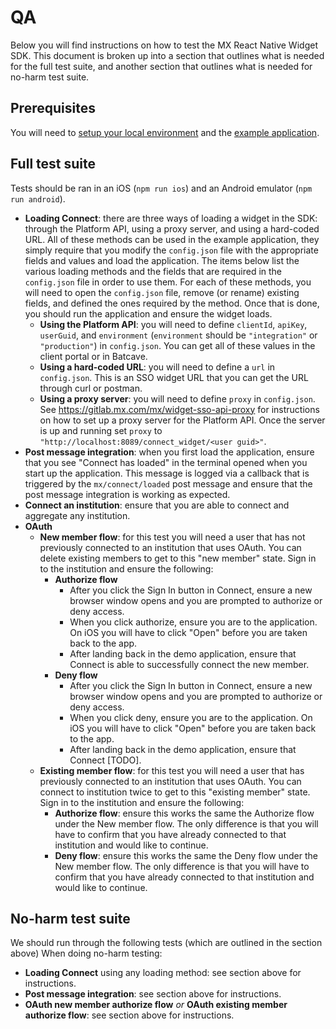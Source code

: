 # QA

Below you will find instructions on how to test the MX React Native Widget SDK.
This document is broken up into a section that outlines what is needed for the
full test suite, and another section that outlines what is needed for no-harm
test suite.

## Prerequisites

You will need to [setup your local environment](./setup.md) and the [example
application](./../example/README.md).


## Full test suite

Tests should be ran in an iOS (`npm run ios`) and an Android emulator (`npm run
android`).

- **Loading Connect**: there are three ways of loading a widget in the SDK:
  through the Platform API, using a proxy server, and using a hard-coded URL.
  All of these methods can be used in the example application, they simply
  require that you modify the `config.json` file with the appropriate fields
  and values and load the application. The items below list the various loading
  methods and the fields that are required in the `config.json` file in order
  to use them. For each of these methods, you will need to open the
  `config.json` file, remove (or rename) existing fields, and defined the ones
  required by the method. Once that is done, you should run the application and
  ensure the widget loads.
    - **Using the Platform API**: you will need to define `clientId`, `apiKey`,
    `userGuid`, and `environment` (`environment` should be `"integration"` or
    `"production"`) in `config.json`. You can get all of these values in the
    client portal or in Batcave.
    - **Using a hard-coded URL**: you will need to define a `url` in
    `config.json`. This is an SSO widget URL that you can get the URL through
    curl or postman.
    - **Using a proxy server**: you will need to define `proxy` in
    `config.json`. See https://gitlab.mx.com/mx/widget-sso-api-proxy for
    instructions on how to set up a proxy server for the Platform API. Once the
    server is up and running set `proxy` to
    `"http://localhost:8089/connect_widget/<user guid>"`.
- **Post message integration**: when you first load the application, ensure
  that you see "Connect has loaded" in the terminal opened when you start up
  the application. This message is logged via a callback that is triggered by
  the `mx/connect/loaded` post message and ensure that the post message
  integration is working as expected.
- **Connect an institution**: ensure that you are able to connect and aggregate
  any institution.
- **OAuth**
    - **New member flow**: for this test you will need a user that has not
    previously connected to an institution that uses OAuth. You can delete
    existing members to get to this "new member" state. Sign in to the
    institution and ensure the following:
        - **Authorize flow**
            - After you click the Sign In button in Connect, ensure a new
            browser window opens and you are prompted to authorize or deny
            access.
            - When you click authorize, ensure you are to the application. On
            iOS you will have to click "Open" before you are taken back to the
            app.
            - After landing back in the demo application, ensure that Connect
            is able to successfully connect the new member.
        - **Deny flow**
            - After you click the Sign In button in Connect, ensure a new
            browser window opens and you are prompted to authorize or deny
            access.
            - When you click deny, ensure you are to the application. On iOS
            you will have to click "Open" before you are taken back to the app.
            - After landing back in the demo application, ensure that Connect
            [TODO].
    - **Existing member flow**: for this test you will need a user that has
    previously connected to an institution that uses OAuth. You can connect to
    institution twice to get to this "existing member" state. Sign in to the
    institution and ensure the following:
        - **Authorize flow**: ensure this works the same the Authorize flow
        under the New member flow. The only difference is that you will have to
        confirm that you have already connected to that institution and would
        like to continue.
        - **Deny flow**: ensure this works the same the Deny flow under the New
        member flow. The only difference is that you will have to confirm that
        you have already connected to that institution and would like to
        continue.

## No-harm test suite

We should run through the following tests (which are outlined in the section
above) When doing no-harm testing:

- **Loading Connect** using any loading method: see section above for
  instructions.
- **Post message integration**: see section above for instructions.
- **OAuth new member authorize flow** *or* **OAuth existing member authorize
  flow**: see section above for instructions.
